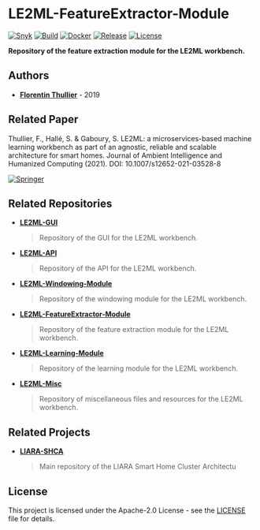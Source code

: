 # LE2ML-FeatureExtractor-Module

[![Snyk](https://github.com/FlorentinTh/LE2ML-FeatureExtractor-Module/actions/workflows/check-deps-security.yml/badge.svg)](https://github.com/FlorentinTh/LE2ML-FeatureExtractor-Module/actions/workflows/check-deps-security.yml) [![Build](https://github.com/FlorentinTh/LE2ML-FeatureExtractor-Module/actions/workflows/build.yml/badge.svg)](https://github.com/FlorentinTh/LE2ML-FeatureExtractor-Module/actions/workflows/build.yml) [![Docker](https://github.com/FlorentinTh/LE2ML-FeatureExtractor-Module/actions/workflows/docker.yml/badge.svg)](https://github.com/FlorentinTh/LE2ML-FeatureExtractor-Module/actions/workflows/docker.yml) [![Release](https://img.shields.io/github/release/FlorentinTh/LE2ML-FeatureExtractor-Module)](https://github.com/FlorentinTh/LE2ML-FeatureExtractor-Module/releases) [![License](https://img.shields.io/github/license/FlorentinTh/LE2ML-FeatureExtractor-Module)](https://github.com/FlorentinTh/LE2ML-FeatureExtractor-Module/blob/master/LICENSE)

**Repository of the feature extraction module for the LE2ML workbench.**

## Authors

* [**Florentin Thullier**](https://github.com/FlorentinTh) - 2019

## Related Paper

Thullier, F., Hallé, S. & Gaboury, S. LE2ML: a microservices-based machine learning workbench as part of an agnostic, reliable and scalable architecture for smart homes. Journal of Ambient Intelligence and Humanized Computing (2021). DOI: 10.1007/s12652-021-03528-8

[![Springer](https://img.shields.io/badge/Springer-link-blue?style=flat-square)](https://link.springer.com/article/10.1007/s12652-021-03528-8)

## Related Repositories

* [**LE2ML-GUI**](https://github.com/FlorentinTh/LE2ML-GUI)
  > Repository of the GUI for the LE2ML workbench.

* [**LE2ML-API**](https://github.com/FlorentinTh/LE2ML-API)
  > Repository of the API for the LE2ML workbench.

* [**LE2ML-Windowing-Module**](https://github.com/FlorentinTh/LE2ML-Windowing-Module)
  > Repository of the windowing module for the LE2ML workbench.

* [**LE2ML-FeatureExtractor-Module**](https://github.com/FlorentinTh/LE2ML-FeatureExtractor-Module)
  > Repository of the feature extraction module for the LE2ML workbench.

* [**LE2ML-Learning-Module**](https://github.com/FlorentinTh/LE2ML-Learning-Module)
  > Repository of the learning module for the LE2ML workbench.

* [**LE2ML-Misc**](https://github.com/FlorentinTh/LE2ML-Misc)
  > Repository of miscellaneous files and resources for the LE2ML workbench.

## Related Projects

* [**LIARA-SHCA**](https://github.com/FlorentinTh/LIARA-SHCA)
  > Main repository of the LIARA Smart Home Cluster Architectu

## License

This project is licensed under the Apache-2.0 License - see the [LICENSE](LICENSE) file for details.

